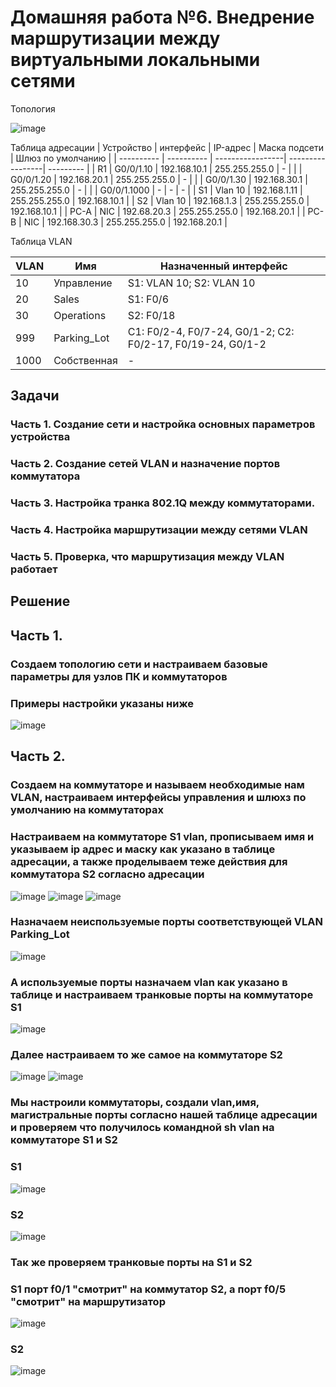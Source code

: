 # Домашняя работа №6. Внедрение маршрутизации между виртуальными локальными сетями
  Топология


![image](https://github.com/user-attachments/assets/480bbad7-7c83-49b3-a9aa-23d40435dd65)


Таблица адресации
| Устройство | интерфейс | IP-адрес | Маска подсети | Шлюз по умолчанию |
| ---------- | ---------- | -----------------| -----------------| --------- |
| R1 | G0/0/1.10 | 192.168.10.1 | 255.255.255.0 | - |
|   | G0/0/1.20 | 192.168.20.1 | 255.255.255.0 | - |
|   | G0/0/1.30 | 192.168.30.1 | 255.255.255.0 | - |
|   | G0/0/1.1000 | - | - | - |
| S1 | Vlan 10 | 192.168.1.11 | 255.255.255.0 | 192.168.10.1 |
| S2 | Vlan 10 | 192.168.1.3 | 255.255.255.0 | 192.168.10.1 |
| PC-A | NIC | 192.68.20.3 | 255.255.255.0 | 192.168.20.1 |
| PC-B | NIC | 192.168.30.3 | 255.255.255.0 | 192.168.20.1 |

Таблица VLAN

| VLAN | Имя | Назначенный интерфейс | 
| ---------- | ---------- | -----------------| 
| 10 | Управление | S1: VLAN 10; S2: VLAN 10 | 
| 20 | Sales | S1: F0/6 | 
| 30 | Operations | S2: F0/18 | 
| 999 | Parking_Lot | С1: F0/2-4, F0/7-24, G0/1-2; С2: F0/2-17, F0/19-24, G0/1-2 | 
| 1000 | Собственная | - |
## Задачи
### Часть 1. Создание сети и настройка основных параметров устройства
### Часть 2. Создание сетей VLAN и назначение портов коммутатора
### Часть 3. Настройка транка 802.1Q между коммутаторами.
### Часть 4. Настройка маршрутизации между сетями VLAN
### Часть 5. Проверка, что маршрутизация между VLAN работает

## Решение 
## Часть 1.
### Создаем топологию сети и настраиваем базовые параметры для узлов ПК и коммутаторов 
### Примеры настройки указаны ниже

![image](https://github.com/user-attachments/assets/ff02f3ff-5f00-4b58-9a06-4f0a69644078)

## Часть 2.
### Создаем на коммутаторе и называем необходимые нам VLAN, настраиваем интерфейсы управления и шлюхз по умолчанию на коммутаторах 
### Настраиваем на коммутаторе S1 vlan, прописываем имя и указываем ip адрес и маску как указано в таблице адресации, а также проделываем теже действия для коммутатора S2 согласно адресации
![image](https://github.com/user-attachments/assets/6c19369a-265c-4f40-b870-629d8c4b825e)
![image](https://github.com/user-attachments/assets/696959b4-261a-452c-b830-1ba0d306a2d2)
![image](https://github.com/user-attachments/assets/bf2cb016-0099-4982-a345-f385c237e03d)
### Назначаем неиспользуемые порты соответствующей VLAN Parking_Lot
![image](https://github.com/user-attachments/assets/d411bcbd-347f-4376-8e48-db98243110d6)
### А используемые порты назначаем vlan как указано в таблице и настраиваем транковые порты на коммутаторе S1 
![image](https://github.com/user-attachments/assets/84c933e8-0ab8-4143-a042-9ba3dd8c4a18)
### Далее настраиваем то же самое на коммутаторе S2 
![image](https://github.com/user-attachments/assets/ed881b8e-1cd1-46c8-8d03-818c2780c6b6)
![image](https://github.com/user-attachments/assets/f3469c4b-75cc-431b-9259-5bbd56da46ee)
### Мы настроили коммутаторы, создали vlan,имя, магистральные порты согласно нашей таблице адресации и проверяем что получилось командной sh vlan на коммутаторе S1 и S2
### S1
![image](https://github.com/user-attachments/assets/eb211ea0-7ebe-49d3-b9e7-9af5c77dd67c)
### S2
![image](https://github.com/user-attachments/assets/2e12e934-994a-4193-82e6-40823205d474)
### Так же проверяем транковые порты на S1 и S2 
### S1 порт f0/1 "смотрит" на коммутатор S2, а порт f0/5 "смотрит" на маршрутизатор
![image](https://github.com/user-attachments/assets/3b1508e0-aa0a-4f72-b498-4fccb52b4dd9)

### S2
![image](https://github.com/user-attachments/assets/fb220611-51dd-4f3e-b6f9-1b7b3dcbc14a)
























